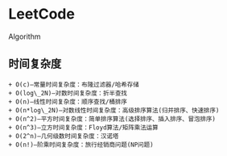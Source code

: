 # LeetCode
Algorithm


## 时间复杂度
	+ O(c)—常量时间复杂度：布隆过滤器/哈希存储
	+ O(log\_2N)—对数时间复杂度：折半查找
	+ O(n)—线性时间复杂度：顺序查找/桶排序
	+ O(n*log\_2N)—对数线性时间复杂度：高级排序算法(归并排序、快速排序)
	+ O(n^2)—平方时间复杂度：简单排序算法(选择排序、插入排序、冒泡排序)
	+ O(n^3)—立方时间复杂度：Floyd算法/矩阵乘法运算
	+ O(2^n)—几何级数时间复杂度：汉诺塔
	+ O(n!)—阶乘时间复杂度：旅行经销商问题(NP问题)
	
